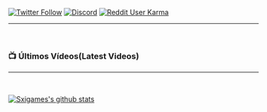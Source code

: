 
[![Twitter Follow](https://img.shields.io/twitter/follow/Sxigames?logo=twitter&style=for-the-badge)](https://twitter.com/Sxigames) [![Discord](https://img.shields.io/badge/Discord-Sxigames%232388-blue?style=for-the-badge&logo=discord)](#) [![Reddit User Karma](https://img.shields.io/reddit/user-karma/combined/Sxigames?logo=reddit&style=for-the-badge)](https://reddit.com/u/Sxigames)

---

<br />


### 📺 Últimos Vídeos(Latest Videos)

<!--YOUTUBE:START--> 
<!--YOUTUBE:END-->

---

<br />

[![Sxigames's github stats](https://github-readme-stats.vercel.app/api?username=Sxigames)](https://github.com/anuraghazra/github-readme-stats)

